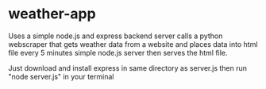 # weather-app
Uses a simple node.js and express backend
server calls a python webscraper that gets weather data from a website and places data into html file every 5 minutes
simple node.js server then serves the html file.

Just download and install express in same directory as server.js
then run "node server.js" in your terminal
